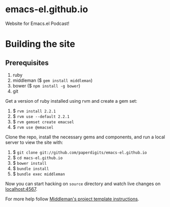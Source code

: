 # emacs-el.github.io
Website for Emacs.el Podcast!

# Building the site

## Prerequisites

1. ruby
1. middleman ($ `gem install middleman`)
1. bower ($ `npm install -g bower`)
1. git

Get a version of ruby installed using rvm and create a gem set:

1. $ `rvm install 2.2.1`
1. $ `rvm use --default 2.2.1`
1. $ `rvm gemset create emacsel`
1. $ `rvm use @emacsel`

Clone the repo, install the necessary gems and components, and run a local server to view the site with:

1. $ `git clone git://github.com/paperdigits/emacs-el.github.io`
1. $ `cd macs-el.github.io`
1. $ `bower install`
1. $ `bundle install`
1. $ `bundle exec middleman`

Now you can start hacking on `source` directory and watch live changes on [localhost:4567](http://localhost:4567).

For more help follow [Middleman's project template instructions](http://middlemanapp.com/getting-started/welcome/).
